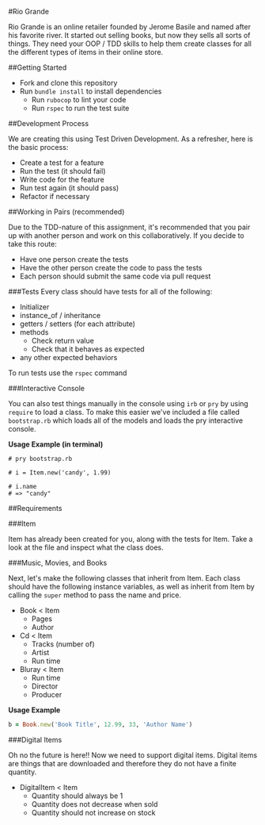 #Rio Grande

Rio Grande is an online retailer founded by Jerome Basile and named after his favorite river. It started out selling books, but now they sells all sorts of things. They need your OOP / TDD skills to help them create classes for all the different types of items in their online store.

##Getting Started

* Fork and clone this repository
* Run `bundle install` to install dependencies
  * Run `rubocop` to lint your code
  * Run `rspec` to run the test suite

##Development Process

We are creating this using Test Driven Development. As a refresher, here is the basic process:

* Create a test for a feature
* Run the test (it should fail)
* Write code for the feature
* Run test again (it should pass)
* Refactor if necessary

##Working in Pairs (recommended)

Due to the TDD-nature of this assignment, it's recommended that you pair up with another person and work on this collaboratively. If you decide to take this route:

* Have one person create the tests
* Have the other person create the code to pass the tests
* Each person should submit the same code via pull request

###Tests
Every class should have tests for all of the following:

* Initializer
* instance_of / inheritance
* getters / setters (for each attribute)
* methods
  * Check return value
  * Check that it behaves as expected
* any other expected behaviors

To run tests use the `rspec` command

###Interactive Console

You can also test things manually in the console using `irb` or `pry` by using `require` to load a class. To make this easier we've included a file called `bootstrap.rb` which loads all of the models and loads the pry interactive console.

**Usage Example (in terminal)**

```
# pry bootstrap.rb

# i = Item.new('candy', 1.99)

# i.name
# => "candy"
```

##Requirements

###Item

Item has already been created for you, along with the tests for Item. Take a look at the file and inspect what the class does.

###Music, Movies, and Books

Next, let's make the following classes that inherit from Item. Each class should have the following instance variables, as well as inherit from Item by calling the `super` method to pass the name and price.

* Book < Item
  * Pages
  * Author
* Cd < Item
  * Tracks (number of)
  * Artist
  * Run time
* Bluray < Item
  * Run time
  * Director
  * Producer


**Usage Example**

```ruby
b = Book.new('Book Title', 12.99, 33, 'Author Name')
```

###Digital Items

Oh no the future is here!! Now we need to support digital items. Digital items are things that are downloaded and therefore they do not have a finite quantity.

* DigitalItem < Item
  * Quantity should always be 1
  * Quantity does not decrease when sold
  * Quantity should not increase on stock
